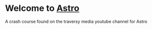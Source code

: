 # Welcome to [Astro](https://astro.build)

A crash course found on the traversy media youtube channel for Astro
